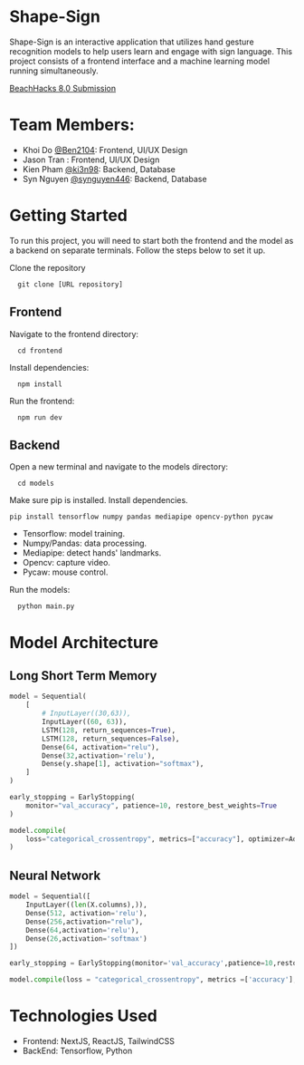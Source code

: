 # Shape-Sign
Shape-Sign is an interactive application that utilizes hand gesture recognition models to help users learn and engage with sign language. This project consists of a frontend interface and a machine learning model running simultaneously.

<a href="https://devpost.com/software/shape-sign">BeachHacks 8.0 Submission </a>
# Team Members:
- Khoi Do <a href="https://github.com/Ben2104">@Ben2104</a>: Frontend, UI/UX Design
- Jason Tran <a href=""> </a>: Frontend, UI/UX Design
- Kien Pham <a href="https://github.com/ki3n98">@ki3n98</a>: Backend, Database
- Syn Nguyen <a href="https://github.com/synguyen446">@synguyen446</a>: Backend, Database
# Getting Started
To run this project, you will need to start both the frontend and the model as a backend on separate terminals. Follow the steps below to set it up.

Clone the repository
```
  git clone [URL repository]
```
## Frontend

Navigate to the frontend directory:
```
  cd frontend
```
Install dependencies:
```
  npm install
```
Run the frontend:
```
  npm run dev
```
## Backend
Open a new terminal and navigate to the models directory:
```
  cd models
```
Make sure pip is installed.
Install dependencies.
```
pip install tensorflow numpy pandas mediapipe opencv-python pycaw
```
- Tensorflow: model training.
- Numpy/Pandas: data processing.
- Mediapipe: detect hands' landmarks.
- Opencv: capture video.
- Pycaw: mouse control.
  
Run the models:
```
  python main.py
```

# Model Architecture

## Long Short Term Memory
```python
model = Sequential(
    [
        # InputLayer((30,63)),
        InputLayer((60, 63)),
        LSTM(128, return_sequences=True),
        LSTM(128, return_sequences=False),
        Dense(64, activation="relu"),
        Dense(32,activation='relu'),
        Dense(y.shape[1], activation="softmax"),
    ]
)

early_stopping = EarlyStopping(
    monitor="val_accuracy", patience=10, restore_best_weights=True
)

model.compile(
    loss="categorical_crossentropy", metrics=["accuracy"], optimizer=Adam(0.001)
)
```

## Neural Network
```python
model = Sequential([
    InputLayer((len(X.columns),)),
    Dense(512, activation='relu'),
    Dense(256,activation="relu"),
    Dense(64,activation='relu'),
    Dense(26,activation='softmax')
])

early_stopping = EarlyStopping(monitor='val_accuracy',patience=10,restore_best_weights=True)

model.compile(loss = "categorical_crossentropy", metrics =['accuracy'],optimizer = Adam(0.001))
```

# Technologies Used
- Frontend: NextJS, ReactJS, TailwindCSS
- BackEnd: Tensorflow, Python
